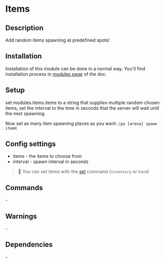 # Items

## Description

Add random items spawning at predefined spots!

## Installation

Installation of this module can be done in a normal way. You'll find installation process in [modules page](../modules.md#installing-modules) of the doc.

## Setup

set modules.items.items to a string that supplies multiple random chosen items, set the interval to the time in seconds that the server will wait until the next spawning. 

Now set as many item spawning places as you want: `/pa [arena] spawn itemX`

## Config settings

- items \- the items to choose from
- interval \- spawn interval in seconds 

> 🚩 You can set items with the [set](https://github.com/Eredrim/pvparena/blob/master/doc/commands/set.md) command (`inventory` or `hand`)

## Commands

\-

## Warnings

\-

## Dependencies

\-
